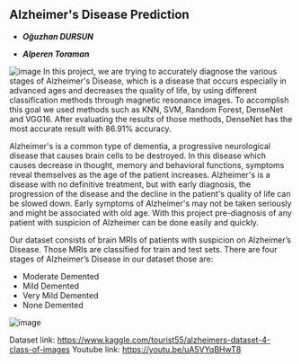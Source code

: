 ## Alzheimer's Disease Prediction
- ***Oğuzhan DURSUN*** 

- ***Alperen Toraman*** 

![image](https://user-images.githubusercontent.com/72974967/121230763-53b6b880-c898-11eb-9cb8-f7da5a7aaa1e.png)
In this project, we are trying to accurately diagnose the various stages of Alzheimer's Disease, which is a disease that occurs especially in advanced ages and decreases the quality of life, by using different classification methods through magnetic resonance images.  To accomplish this goal we used methods such as KNN, SVM, Random Forest, DenseNet and VGG16. After evaluating the results of those methods, DenseNet has the most accurate result with 86.91% accuracy.

Alzheimer's is a common type of dementia, a progressive neurological disease that causes brain cells to be destroyed.  In this disease which causes decrease in thought, memory and behavioral functions, symptoms reveal themselves as the age of the patient increases.
Alzheimer's is a disease with no definitive treatment, but with early diagnosis, the progression of the disease and the decline in the patient's quality of life can be slowed down. Early symptoms of Alzheimer's may not be taken seriously and might be associated with old age.  With this project pre-diagnosis of any patient with suspicion of Alzheimer can be done easily and quickly.


Our dataset consists of brain MRIs of patients with suspicion on Alzheimer’s Disease. Those MRIs are classified for train and test sets.  There are four stages of Alzheimer’s Disease in our dataset those are:
*	Moderate Demented
*	Mild Demented
*	Very Mild Demented
*	None Demented

![image](https://user-images.githubusercontent.com/72974967/121230839-6630f200-c898-11eb-816c-6f36a227dfe4.png)


Dataset link: https://www.kaggle.com/tourist55/alzheimers-dataset-4-class-of-images
Youtube link: https://youtu.be/uA5VYqBHwT8
